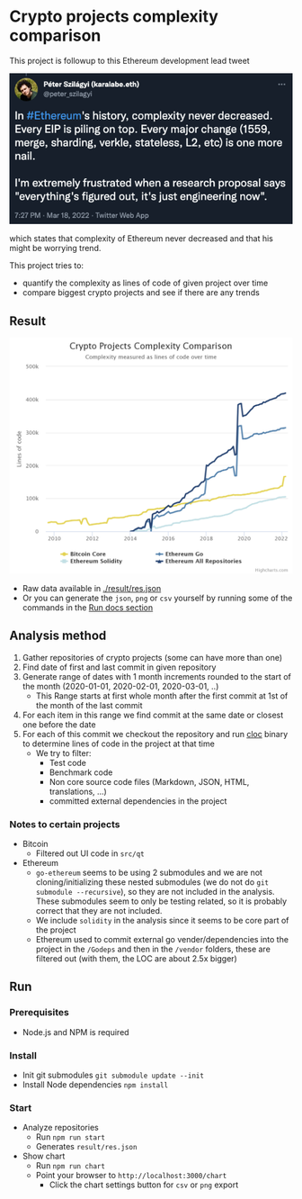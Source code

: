 # Crypto projects complexity comparison

This project is followup to this Ethereum development lead tweet

[![Tweet](./img/tweet.png)](https://twitter.com/peter_szilagyi/status/1504887158699704321)

which states that complexity of Ethereum never decreased and that his might be worrying trend.

This project tries to:

- quantify the complexity as lines of code of given project over time
- compare biggest crypto projects and see if there are any trends

## Result

[![Result](./img/result.png)](./img/result.png)

- Raw data available in [./result/res.json](./result/res.json)
- Or you can generate the `json`, `png` or `csv` yourself by running some of the commands in the [Run docs section](#Run)

## Analysis method

1. Gather repositories of crypto projects (some can have more than one)
2. Find date of first and last commit in given repository
3. Generate range of dates with 1 month increments rounded to the start of the month (2020-01-01, 2020-02-01, 2020-03-01, ..)
   - This Range starts at first whole month after the first commit at 1st of the month of the last commit
4. For each item in this range we find commit at the same date or closest one before the date
5. For each of this commit we checkout the repository and run [cloc](https://www.npmjs.com/package/cloc) binary to determine lines of code in the project at that time
   - We try to filter:
     - Test code
     - Benchmark code
     - Non core source code files (Markdown, JSON, HTML, translations, ...)
     - committed external dependencies in the project

### Notes to certain projects

- Bitcoin
  - Filtered out UI code in `src/qt`
- Ethereum
  - `go-ethereum` seems to be using 2 submodules and we are not cloning/initializing these nested submodules (we do not do `git submodule --recursive`), so they are not included in the analysis. These submodules seem to only be testing related, so it is probably correct that they are not included.
  - We include `solidity` in the analysis since it seems to be core part of the project
  - Ethereum used to commit external go vender/dependencies into the project in the `/Godeps` and then in the `/vendor` folders, these are filtered out (with them, the LOC are about 2.5x bigger)

## Run

### Prerequisites

- Node.js and NPM is required

### Install

- Init git submodules `git submodule update --init`
- Install Node dependencies `npm install`

### Start

- Analyze repositories
  - Run `npm run start`
  - Generates `result/res.json`
- Show chart
  - Run `npm run chart`
  - Point your browser to `http://localhost:3000/chart`
    - Click the chart settings button for `csv` or `png` export

